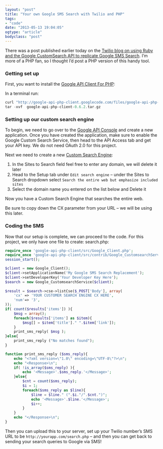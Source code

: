 ```yaml
---
layout: "post"
title: "Your own Google SMS Search with Twilio and PHP"
tags: 
- "code"
date: "2013-05-13 19:04:05"
ogtype: "article"
bodyclass: "post"
---
```


There was a post published earlier today on the [Twilio blog on using Ruby and the Google CustomSearch API to replicate Google SMS Search](http://www.twilio.com/blog/2013/05/resurrecting-google-sms-search-using-twilio.html "Resurrecting Google SMS Search Using Twilio"). I’m more of a PHP fan, so I thought I’d post a PHP version of this handy tool.

### Getting set up

First, you want to install the [Google API Client For PHP](https://code.google.com/p/google-api-php-client/):

In a terminal run:  

```php
curl "http://google-api-php-client.googlecode.com/files/google-api-php-client-0.6.2.tar.gz" -O
tar -xvf  google-api-php-client-0.6.2.tar.gz
```

### Setting up our custom search engine

To begin, we need to go over to the [Google API Console](https://code.google.com/apis/console) and create a new application. Once you have created the application, make sure to enable the Google Custom Search Service, then head to the API Access tab and get your API key. We do not need OAuth 2.0 for this project.

Next we need to create a new [Custom Search Engine](http://www.google.com/cse/):

1. In the Sites to Search field feel free to enter any domain, we will delete it later
2. Head to the Setup tab under `Edit search engine` – under the Sites to Search dropdown select `Search the entire web but emphasize included sites`
3. Select the domain name you entered on the list below and Delete it

Now you have a Custom Search Engine that searches the entire web.

Be sure to copy down the CX parameter from your URL – we will be using this later.

### Coding the SMS

Now that our setup is complete, we can proceed to the code. For this project, we only have one file to create: search.php:

```php
require_once 'google-api-php-client/src/Google_Client.php';
require_once 'google-api-php-client/src/contrib/Google_CustomsearchService.php';
session_start();

$client = new Google_Client();
$client->setApplicationName('My Google SMS Search Replacement');
$client->setDeveloperKey('Your Developer Key Here');
$search = new Google_CustomsearchService($client);
  
$result = $search->cse->listCse($_POST['Body'], array(
	'cx' => 'YOUR CUSTOMER SEARCH ENGINE CX HERE',
	'num'=> '3',
));
if( count($results['items']) ){
	$msg = array();
	foreach($results['items'] as $item){
		$msg[] = $item['title']." ".$item['link']);
	}
	print_sms_reply( $msg );
}else{
	print_sms_reply ("No matches found");
}

function print_sms_reply ($sms_reply){
	echo "<?xml version=\"1.0\" encoding=\"UTF-8\"?>\n";    
	echo "<Response>\n";
	if( !is_array($sms_reply) ){
		echo '<Message>'.$sms_reply.'</Message>';
	}else{
		$cnt = count($sms_reply);
		$i = 1;
		foreach($sms_reply as $line){
			$line = $line." (".$i."/".$cnt.")";
			echo '<Message>'.$line.'</Message>';
			$i++;
		}
	}
	echo "</Response>\n";
}
```

Then you can upload this to your server, set up your Twilio number’s SMS URL to be `http://yourapp.com/search.php` – and then you can get back to sending your search queries to Google via SMS!